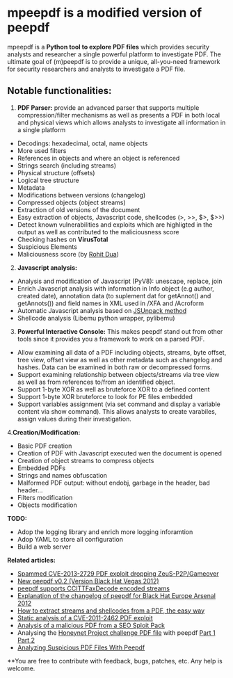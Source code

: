 # **mpeepdf is a modified version of peepdf**

mpeepdf is a **Python tool to explore PDF files** which provides security analysts and researcher a single powerful platform to investigate PDF. The ultimate goal of (m)peepdf is to provide a unique, all-you-need framework for security researchers and analysts to investigate a PDF file.


## **Notable functionalities**:

1. **PDF Parser:** provide an advanced parser that supports multiple compression/filter mechanisms as well as presents a PDF in both local and physical views which allows analysts to investigate all information in a single platform

  * Decodings: hexadecimal, octal, name objects
  * More used filters
  * References in objects and where an object is referenced
  * Strings search (including streams)
  * Physical structure (offsets)
  * Logical tree structure
  * Metadata
  * Modifications between versions (changelog)
  * Compressed objects (object streams)
  * Extraction of old versions of the document
  * Easy extraction of objects, Javascript code, shellcodes (>, >>, $>, $>>)
  * Detect known vulnerabilities and exploits which are highligted in the output as well as contributed to the maliciousness score
  * Checking hashes on **VirusTotal**
  * Suspicious Elements
  * Maliciousness score (by [Rohit Dua](https://www.honeynet.org/node/1304)) 

2. **Javascript analysis:**
  * Analysis and modification of Javascript (PyV8): unescape, replace, join
  * Enrich Javascript analysis with information in Info object (e.g author, created date), annotation data (to suplement dat for getAnnot() and getAnnots()) and field names in XML used in /XFA and /Acroform
  * Automatic Javascript analysis based on [JSUnpack method](https://github.com/urule99/jsunpack-n)
  * Shellcode analysis (Libemu python wrapper, pylibemu)



3. **Powerful Interactive Console:** This makes peepdf stand out from other tools since it provides you a framework to work on a parsed PDF.

  * Allow examining all data of a PDF including objects, streams, byte offset, tree view, offset view as well as other metadata such as changelog and hashes. Data can be examined in both raw or decompressed forms.
  * Support examining relationship between objects/streams via tree view as well as from references to/from an identified object.
  * Support 1-byte XOR as well as bruteforce XOR to a defined content
  * Support 1-byte XOR bruteforce to look for PE files embedded
  * Support variables assignment (via set command and display a variable content via show command). This allows analysts to create varabiles, assign values during their investigation.

4.**Creation/Modification:**

  * Basic PDF creation
  * Creation of PDF with Javascript executed wen the document is opened
  * Creation of object streams to compress objects
  * Embedded PDFs
  * Strings and names obfuscation
  * Malformed PDF output: without endobj, garbage in the header, bad header...
  * Filters modification
  * Objects modification





**TODO:**

  * Adop the logging library and enrich more logging inforamtion
  * Adop YAML to store all configuration
  * Build a web server
  


**Related articles:**

  * [Spammed CVE-2013-2729 PDF exploit dropping ZeuS-P2P/Gameover](http://eternal-todo.com/blog/cve-2013-2729-exploit-zeusp2p-gameover)
  * [New peepdf v0.2 (Version Black Hat Vegas 2012)](http://eternal-todo.com/blog/peepdf-v0.2-black-hat-usa-arsenal-vegas)
  * [peepdf supports CCITTFaxDecode encoded streams](http://eternal-todo.com/blog/peepdf-ccittfaxdecode-support)
  * [Explanation of the changelog of peepdf for Black Hat Europe Arsenal 2012](http://eternal-todo.com/blog/peepdf-black-hat-arsenal-2012)
  * [How to extract streams and shellcodes from a PDF, the easy way](http://eternal-todo.com/blog/extract-streams-shellcode-peepdf)
  * [Static analysis of a CVE-2011-2462 PDF exploit](http://eternal-todo.com/blog/cve-2011-2462-exploit-analysis-peepdf)
  * [Analysis of a malicious PDF from a SEO Sploit Pack](http://eternal-todo.com/blog/seo-sploit-pack-pdf-analysis)
  * Analysing the [Honeynet Project challenge PDF file](http://www.honeynet.org/challenges/2010_6_malicious_pdf) with peepdf [Part 1](http://eternal-todo.com/blog/analysing-honeynet-pdf-challenge-peepdf-i) [Part 2](http://eternal-todo.com/blog/analysing-honeynet-pdf-challenge-peepdf-ii)
  * [Analyzing Suspicious PDF Files With Peepdf](http://blog.zeltser.com/post/6780160077/peepdf-malicious-pdf-analysis)



**You are free to contribute with feedback, bugs, patches, etc. Any help is welcome.
